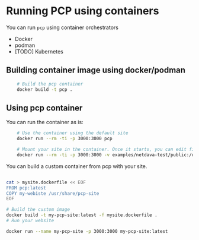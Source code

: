 # Running PCP using containers

You can run `pcp` using container orchestrators

* Docker
* podman
* [TODO] Kubernetes

## Building container image using docker/podman


```sh
    # Build the pcp container
    docker build -t pcp .
```

## Using pcp container

You can run the container as is:

```sh
    # Use the container using the default site
    docker run --rm -ti -p 3000:3000 pcp

    # Mount your site in the container. Once it starts, you can edit files and refresh.
    docker run --rm -ti -p 3000:3000 -v examples/netdava-test/public:/usr/share/pcp-site pcp
```

You can build a custom container from pcp with your site.

```sh

cat > mysite.dockerfile << EOF
FROM pcp:latest
COPY my-webiste /usr/share/pcp-site
EOF

# Build the custom image
docker build -t my-pcp-site:latest -f mysite.dockerfile .
# Run your website

docker run --name my-pcp-site -p 3000:3000 my-pcp-site:latest
```

